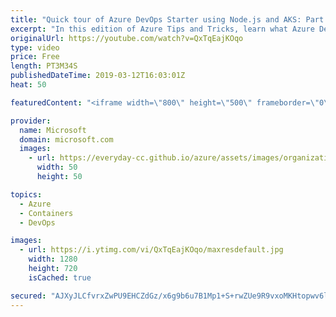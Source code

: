 ```yaml
---
title: "Quick tour of Azure DevOps Starter using Node.js and AKS: Part 2 | Azure Tips and Tricks"
excerpt: "In this edition of Azure Tips and Tricks, learn what Azure DevOps Starter, formerly known as Azure DevOps Projects, are and how to use them with Node.js and Azure Kubernetes Service. In part 2, you’ll get to explore the rest of the resources that Azure DevOps Starter has to offer.  For more tips and"
originalUrl: https://youtube.com/watch?v=QxTqEajKOqo
type: video
price: Free
length: PT3M34S
publishedDateTime: 2019-03-12T16:03:01Z
heat: 50

featuredContent: "<iframe width=\"800\" height=\"500\" frameborder=\"0\" src=\"https://www.youtube.com/embed/QxTqEajKOqo\" allow=\"accelerometer; autoplay; encrypted-media; gyroscope; picture-in-picture\" allowfullscreen></iframe>"

provider:
  name: Microsoft
  domain: microsoft.com
  images:
    - url: https://everyday-cc.github.io/azure/assets/images/organizations/microsoft.com-50x50.jpg
      width: 50
      height: 50

topics:
  - Azure
  - Containers
  - DevOps

images:
  - url: https://i.ytimg.com/vi/QxTqEajKOqo/maxresdefault.jpg
    width: 1280
    height: 720
    isCached: true

secured: "AJXyJLCfvrxZwPU9EHCZdGz/x6g9b6u7B1Mp1+S+rwZUe9R9vxoMKHtopwv6lj8IePVkxiu/BS7qSovHR/4l7IqcdNMkwC9nBAJT/9wsv9dbL2zis8WkJd/35HgbS4eT3bGgHUimOsa9YDdftx0IsjwALePdpMtDG6htF1fCOH3SEljp0SLKQDcZd6tK48heLU4OsmjpgEKHWZ5u/FUph9Y1hg5Cq3nhxkuIIu2GDaDRbZqjBZfo0c6UmCa2uUh6aZIfBskGRnzr1kdnNMi9mZ5JKQGPlY9TEfePMaJDuMPldgHFzdJRIGPYeXy9nma8ETQ6sqmLlMgAmbe1IDrDbe9NdkR9xRrLDgX7BDJ/iG+SOK99oTa9R3POpiuUaCigJp6BaCS0GCSbgOF8NJboqXMurGeNS0NgAFPVQoOSkg8=;WXUpb3YKzdS+RXVZ14zc4Q=="
---
```


